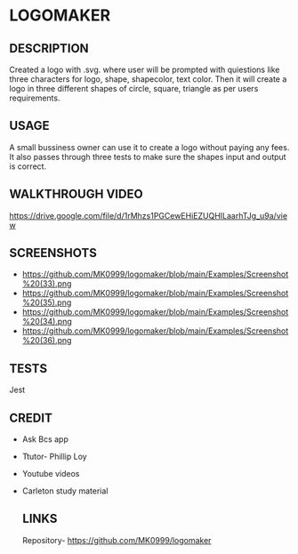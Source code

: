 
# LOGOMAKER

## DESCRIPTION
Created a logo with .svg. where user will be prompted with quiestions like three characters for logo, shape, shapecolor, text color. Then it will create a logo in three different shapes of circle, square, triangle as per users requirements.

## USAGE
A small bussiness owner can use it to create a logo without paying any fees. It also passes through three tests to make sure the shapes input and output is correct.

## WALKTHROUGH VIDEO

https://drive.google.com/file/d/1rMhzs1PGCewEHiEZUQHILaarhTJg_u9a/view

## SCREENSHOTS
- https://github.com/MK0999/logomaker/blob/main/Examples/Screenshot%20(33).png
- https://github.com/MK0999/logomaker/blob/main/Examples/Screenshot%20(35).png
- https://github.com/MK0999/logomaker/blob/main/Examples/Screenshot%20(34).png
- https://github.com/MK0999/logomaker/blob/main/Examples/Screenshot%20(36).png

## TESTS
Jest

## CREDIT
- Ask Bcs app
- Ttutor- Phillip Loy
- Youtube videos
- Carleton study material

  ## LINKS
  Repository- https://github.com/MK0999/logomaker
